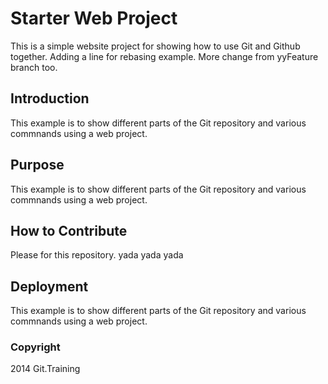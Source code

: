 # Starter Web Project

This is a simple website project for showing how to use Git and Github together. Adding a line for rebasing example. More change from yyFeature branch too.

## Introduction

This example is to show different parts of the Git repository and various commnands using a web project.

## Purpose

This example is to show different parts of the Git repository and various commnands using a web project.

## How to Contribute

Please for this repository. yada yada yada

## Deployment

This example is to show different parts of the Git repository and various commnands using a web project.

### Copyright
2014 Git.Training